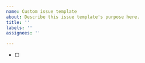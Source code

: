 ```yaml
---
name: Custom issue template
about: Describe this issue template's purpose here.
title: ''
labels: ''
assignees: ''

---
```


- [ ]
